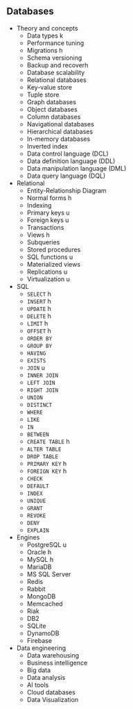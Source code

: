## Databases

- Theory and concepts
  - Data types k
  - Performance tuning
  - Migrations h
  - Schema versioning
  - Backup and recoverh
  - Database scalability
  - Relational databases
  - Key-value store
  - Tuple store
  - Graph databases
  - Object databases
  - Column databases
  - Navigational databases
  - Hierarchical databases
  - In-memory databases
  - Inverted index
  - Data control language (DCL)
  - Data definition language (DDL)
  - Data manipulation language (DML)
  - Data query language (DQL)
- Relational
  - Entity-Relationship Diagram
  - Normal forms h
  - Indexing
  - Primary keys u
  - Foreign keys u
  - Transactions
  - Views h
  - Subqueries
  - Stored procedures
  - SQL functions u
  - Materialized views
  - Replications u
  - Virtualization u
- SQL
  - `SELECT` h
  - `INSERT` h
  - `UPDATE` h
  - `DELETE` h
  - `LIMIT` h
  - `OFFSET` h
  - `ORDER BY`
  - `GROUP BY`
  - `HAVING`
  - `EXISTS`
  - `JOIN` u
  - `INNER JOIN`
  - `LEFT JOIN`
  - `RIGHT JOIN`
  - `UNION`
  - `DISTINCT`
  - `WHERE`
  - `LIKE`
  - `IN`
  - `BETWEEN`
  - `CREATE TABLE` h
  - `ALTER TABLE`
  - `DROP TABLE`
  - `PRIMARY KEY` h
  - `FOREIGN KEY` h
  - `CHECK`
  - `DEFAULT`
  - `INDEX`
  - `UNIQUE`
  - `GRANT`
  - `REVOKE`
  - `DENY`
  - `EXPLAIN`
- Engines
  - PostgreSQL u
  - Oracle h
  - MySQL h
  - MariaDB
  - MS SQL Server
  - Redis
  - Rabbit
  - MongoDB
  - Memcached
  - Riak
  - DB2
  - SQLite
  - DynamoDB
  - Firebase
- Data engineering
  - Data warehousing
  - Business intelligence
  - Big data
  - Data analysis
  - AI tools
  - Cloud databases
  - Data Visualization
